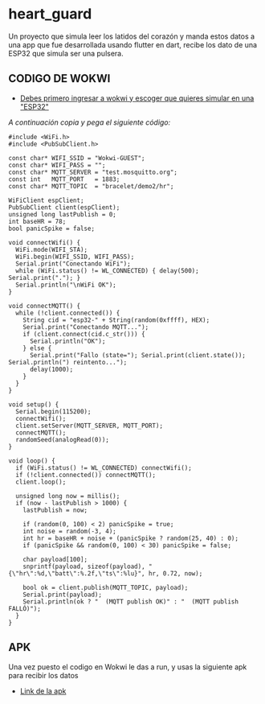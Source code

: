 # heart_guard

Un proyecto que simula leer los latidos del corazón y manda estos datos a una app que fue desarrollada usando flutter en dart, recibe los dato de una ESP32 que simula ser una pulsera.
## CODIGO DE WOKWI

- [Debes primero ingresar a wokwi y escoger que quieres simular en una "ESP32"]([https://wokwi.com/esp32])

*A continuación copia y pega el siguiente código:*

```
#include <WiFi.h>
#include <PubSubClient.h>

const char* WIFI_SSID = "Wokwi-GUEST";
const char* WIFI_PASS = "";
const char* MQTT_SERVER = "test.mosquitto.org";
const int   MQTT_PORT   = 1883;
const char* MQTT_TOPIC  = "bracelet/demo2/hr";

WiFiClient espClient;
PubSubClient client(espClient);
unsigned long lastPublish = 0;
int baseHR = 78;
bool panicSpike = false;

void connectWifi() {
  WiFi.mode(WIFI_STA);
  WiFi.begin(WIFI_SSID, WIFI_PASS);
  Serial.print("Conectando WiFi");
  while (WiFi.status() != WL_CONNECTED) { delay(500); Serial.print("."); }
  Serial.println("\nWiFi OK");
}

void connectMQTT() {
  while (!client.connected()) {
    String cid = "esp32-" + String(random(0xffff), HEX);
    Serial.print("Conectando MQTT...");
    if (client.connect(cid.c_str())) {
      Serial.println("OK");
    } else {
      Serial.print("Fallo (state="); Serial.print(client.state()); Serial.println(") reintento...");
      delay(1000);
    }
  }
}

void setup() {
  Serial.begin(115200);
  connectWifi();
  client.setServer(MQTT_SERVER, MQTT_PORT);
  connectMQTT();
  randomSeed(analogRead(0));
}

void loop() {
  if (WiFi.status() != WL_CONNECTED) connectWifi();
  if (!client.connected()) connectMQTT();
  client.loop();

  unsigned long now = millis();
  if (now - lastPublish > 1000) {
    lastPublish = now;

    if (random(0, 100) < 2) panicSpike = true;
    int noise = random(-3, 4);
    int hr = baseHR + noise + (panicSpike ? random(25, 40) : 0);
    if (panicSpike && random(0, 100) < 30) panicSpike = false;

    char payload[100];
    snprintf(payload, sizeof(payload), "{\"hr\":%d,\"batt\":%.2f,\"ts\":%lu}", hr, 0.72, now);

    bool ok = client.publish(MQTT_TOPIC, payload);
    Serial.print(payload);
    Serial.println(ok ? "  (MQTT publish OK)" : "  (MQTT publish FALLÓ)");
  }
}
```

## APK
Una vez puesto el codigo en Wokwi le das a run, y usas la siguiente apk para recibir los datos
- [Link de la apk]([https://drive.google.com/file/d/1FcT2mEUYHXF4tdXrAD_di71Lzw845xEW/view?usp=drive_link])

